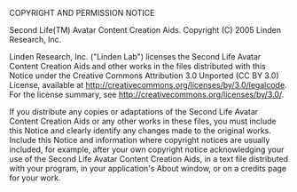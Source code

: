 COPYRIGHT AND PERMISSION NOTICE

Second Life(TM)  Avatar Content Creation Aids.  Copyright (C) 2005 Linden Research, Inc.

Linden Research, Inc. ("Linden Lab") licenses the Second Life Avatar
Content Creation Aids and other works in the files distributed with
this Notice under the Creative Commons Attribution 3.0 Unported (CC BY 3.0)
License, available at
http://creativecommons.org/licenses/by/3.0/legalcode.  For the
license summary, see http://creativecommons.org/licenses/by/3.0/.

If you distribute any copies or adaptations of the Second Life Avatar
Content Creation Aids or any other works in these files, you must
include this Notice and clearly identify any changes made to the
original works.  Include this Notice and information where copyright
notices are usually included, for example, after your own copyright
notice acknowledging your use of the Second Life Avatar Content
Creation Aids, in a text file distributed with your program, in your
application's About window, or on a credits page for your work.